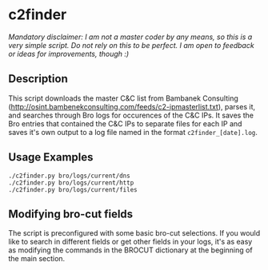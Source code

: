 # c2finder

*Mandatory disclaimer: I am not a master coder by any means, so this is a very simple script. Do not rely on this to be perfect. I am open to feedback or ideas for improvements, though :)*

## Description
This script downloads the master C&C list from Bambanek Consulting (http://osint.bambenekconsulting.com/feeds/c2-ipmasterlist.txt), parses it, and searches through Bro logs for occurences of the C&C IPs. It saves the Bro entries that contained the C&C IPs to separate files for each IP and saves it's own output to a log file named in the format `c2finder_[date].log`.

## Usage Examples

```
./c2finder.py bro/logs/current/dns
./c2finder.py bro/logs/current/http
./c2finder.py bro/logs/current/files
```

## Modifying bro-cut fields
The script is preconfigured with some basic bro-cut selections. If you would like to search in different fields or get other fields in your logs, it's as easy as modifying the commands in the BROCUT dictionary at the beginning of the main section.